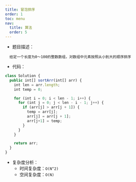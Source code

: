 ```yaml
---
title: 冒泡排序
order: 1
toc: menu
nav:
  title: 算法
  order: 5
---
```


- 题目描述：

```text
  给定一个长度为0～100的整数数组，对数组中元素按照从小到大的顺序排序
```

- 代码：

```javascript
class Solution {
  public int[] sortArr(int[] arr) {
    int len = arr.length;
    int temp = 0;

    for (int i = 0; i < len - 1; i++) {
      for (int j = 0; j < len - i - 1; j++) {
        if (arr[j] > arr[j + 1]) {
          temp = arr[j];
          arr[j] = arr[j + 1];
          arr[j+1] = temp;
        }
      }
    }

    return arr;
  }
}
```

- 复杂度分析：
  - 时间复杂度：`O(N^2)`
  - 空间复杂度：`O(N)`

